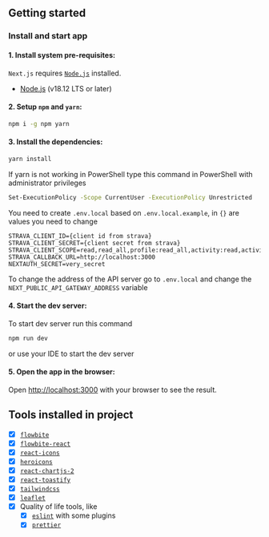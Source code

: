 ## Getting started

### Install and start app
#### 1. Install system pre-requisites:
`Next.js` requires [`Node.js`](https://nodejs.org) installed.
+ [Node.js](https://nodejs.org) (v18.12 LTS or later)

#### 2. Setup `npm` and `yarn`:

```bash
npm i -g npm yarn
```

#### 3. Install the dependencies:

```bash
yarn install
```

If yarn is not working in PowerShell type this command in PowerShell with administrator privileges

```bash
Set-ExecutionPolicy -Scope CurrentUser -ExecutionPolicy Unrestricted
```

You need to create ```.env.local``` based on ```.env.local.example```, in ```{}``` are values you need to change
```
STRAVA_CLIENT_ID={client id from strava}
STRAVA_CLIENT_SECRET={client secret from strava}
STRAVA_CLIENT_SCOPE=read,read_all,profile:read_all,activity:read,activity:read_all
STRAVA_CALLBACK_URL=http://localhost:3000
NEXTAUTH_SECRET=very_secret
```
To change the address of the API server go to `.env.local` and change the `NEXT_PUBLIC_API_GATEWAY_ADDRESS` variable

#### 4. Start the dev server:
To start dev server run this command
```bash
npm run dev
```
or use your IDE to start the dev server

#### 5. Open the app in the browser:
Open [http://localhost:3000](http://localhost:3000) with your browser to see the result.

## Tools installed in project

- [x] [`flowbite`](https://flowbite.com)
- [x] [`flowbite-react`](https://flowbite-react.com)
- [x] [`react-icons`](https://react-icons.github.io/react-icons)
- [x] [`heroicons`](https://heroicons.com/)
- [x] [`react-chartjs-2`](https://react-chartjs-2.js.org/)
- [x] [`react-toastify`](https://fkhadra.github.io/react-toastify/introduction)
- [x] [`tailwindcss`](https://tailwindcss.com)
- [x] [`leaflet`](https://tailwindcss.com)
- [x] Quality of life tools, like
  - [x] [`eslint`](https://eslint.org) with some plugins
  - [x] [`prettier`](https://prettier.io)
